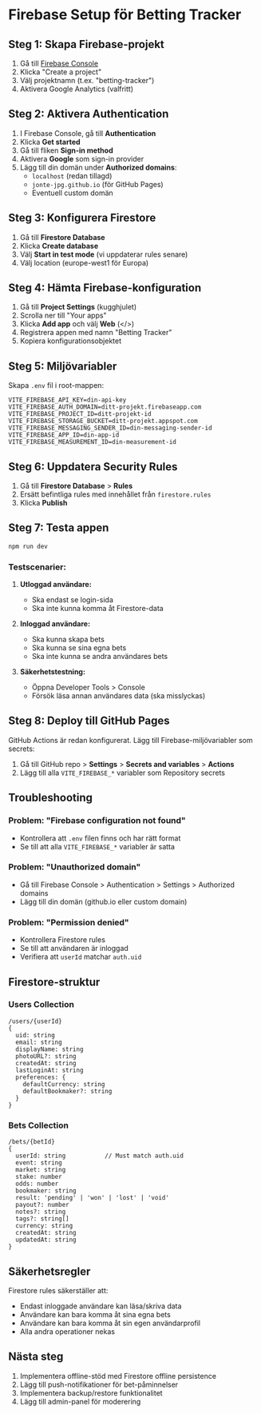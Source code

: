 # Firebase Setup för Betting Tracker

## Steg 1: Skapa Firebase-projekt

1. Gå till [Firebase Console](https://console.firebase.google.com/)
2. Klicka "Create a project"
3. Välj projektnamn (t.ex. "betting-tracker")
4. Aktivera Google Analytics (valfritt)

## Steg 2: Aktivera Authentication

1. I Firebase Console, gå till **Authentication**
2. Klicka **Get started**
3. Gå till fliken **Sign-in method**
4. Aktivera **Google** som sign-in provider
5. Lägg till din domän under **Authorized domains**:
   - `localhost` (redan tillagd)
   - `jonte-jpg.github.io` (för GitHub Pages)
   - Eventuell custom domän

## Steg 3: Konfigurera Firestore

1. Gå till **Firestore Database**
2. Klicka **Create database**
3. Välj **Start in test mode** (vi uppdaterar rules senare)
4. Välj location (europe-west1 för Europa)

## Steg 4: Hämta Firebase-konfiguration

1. Gå till **Project Settings** (kugghjulet)
2. Scrolla ner till "Your apps"
3. Klicka **Add app** och välj **Web** (</>)
4. Registrera appen med namn "Betting Tracker"
5. Kopiera konfigurationsobjektet

## Steg 5: Miljövariabler

Skapa `.env` fil i root-mappen:

```env
VITE_FIREBASE_API_KEY=din-api-key
VITE_FIREBASE_AUTH_DOMAIN=ditt-projekt.firebaseapp.com
VITE_FIREBASE_PROJECT_ID=ditt-projekt-id
VITE_FIREBASE_STORAGE_BUCKET=ditt-projekt.appspot.com
VITE_FIREBASE_MESSAGING_SENDER_ID=din-messaging-sender-id
VITE_FIREBASE_APP_ID=din-app-id
VITE_FIREBASE_MEASUREMENT_ID=din-measurement-id
```

## Steg 6: Uppdatera Security Rules

1. Gå till **Firestore Database** > **Rules**
2. Ersätt befintliga rules med innehållet från `firestore.rules`
3. Klicka **Publish**

## Steg 7: Testa appen

```bash
npm run dev
```

### Testscenarier:

1. **Utloggad användare:**
   - Ska endast se login-sida
   - Ska inte kunna komma åt Firestore-data

2. **Inloggad användare:**
   - Ska kunna skapa bets
   - Ska kunna se sina egna bets
   - Ska inte kunna se andra användares bets

3. **Säkerhetstestning:**
   - Öppna Developer Tools > Console
   - Försök läsa annan användares data (ska misslyckas)

## Steg 8: Deploy till GitHub Pages

GitHub Actions är redan konfigurerat. Lägg till Firebase-miljövariabler som secrets:

1. Gå till GitHub repo > **Settings** > **Secrets and variables** > **Actions**
2. Lägg till alla `VITE_FIREBASE_*` variabler som Repository secrets

## Troubleshooting

### Problem: "Firebase configuration not found"
- Kontrollera att `.env` filen finns och har rätt format
- Se till att alla `VITE_FIREBASE_*` variabler är satta

### Problem: "Unauthorized domain"
- Gå till Firebase Console > Authentication > Settings > Authorized domains
- Lägg till din domän (github.io eller custom domain)

### Problem: "Permission denied"
- Kontrollera Firestore rules
- Se till att användaren är inloggad
- Verifiera att `userId` matchar `auth.uid`

## Firestore-struktur

### Users Collection
```
/users/{userId}
{
  uid: string
  email: string
  displayName: string
  photoURL?: string
  createdAt: string
  lastLoginAt: string
  preferences: {
    defaultCurrency: string
    defaultBookmaker?: string
  }
}
```

### Bets Collection
```
/bets/{betId}
{
  userId: string           // Must match auth.uid
  event: string
  market: string
  stake: number
  odds: number
  bookmaker: string
  result: 'pending' | 'won' | 'lost' | 'void'
  payout?: number
  notes?: string
  tags?: string[]
  currency: string
  createdAt: string
  updatedAt: string
}
```

## Säkerhetsregler

Firestore rules säkerställer att:
- Endast inloggade användare kan läsa/skriva data
- Användare kan bara komma åt sina egna bets
- Användare kan bara komma åt sin egen användarprofil
- Alla andra operationer nekas

## Nästa steg

1. Implementera offline-stöd med Firestore offline persistence
2. Lägg till push-notifikationer för bet-påminnelser
3. Implementera backup/restore funktionalitet
4. Lägg till admin-panel för moderering
